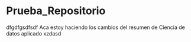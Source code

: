 # Prueba_Repositorio
dfgdfgsdfsdf
Aca estoy haciendo los cambios del resumen de Ciencia de datos aplicado
xzdasd
